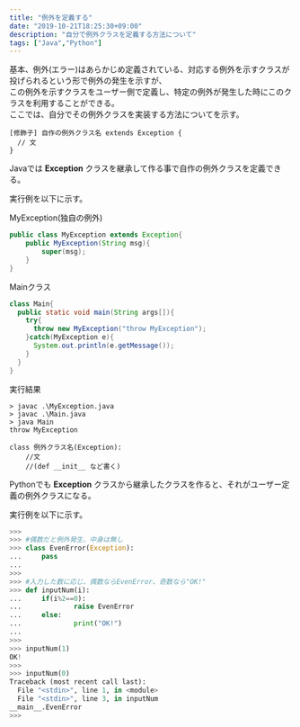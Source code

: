 ```yaml
---
title: "例外を定義する"
date: "2019-10-21T18:25:30+09:00"
description: "自分で例外クラスを定義する方法について"
tags: ["Java","Python"]
---
```


基本、例外(エラー)はあらかじめ定義されている、対応する例外を示すクラスが投げられるという形で例外の発生を示すが、  
この例外を示すクラスをユーザー側で定義し、特定の例外が発生した時にこのクラスを利用することができる。  
ここでは、自分でその例外クラスを実装する方法についてを示す。  

<div class="note_content_by_programming_language" id="note_content_Java">

```
[修飾子] 自作の例外クラス名 extends Exception {
  // 文
}
```

Javaでは **Exception** クラスを継承して作る事で自作の例外クラスを定義できる。  

実行例を以下に示す。

MyException(独自の例外)

```java
public class MyException extends Exception{
    public MyException(String msg){
        super(msg);
    }
}
```

Mainクラス

```java
class Main{
  public static void main(String args[]){
    try{
      throw new MyException("throw MyException");
    }catch(MyException e){
      System.out.println(e.getMessage());
    }
  }
}
```

実行結果

```
> javac .\MyException.java
> javac .\Main.java       
> java Main
throw MyException
```

</div>
<div class="note_content_by_programming_language" id="note_content_Python">

```
class 例外クラス名(Exception):
    //文
    //(def __init__ など書く)
```

Pythonでも **Exception** クラスから継承したクラスを作ると、それがユーザー定義の例外クラスになる。  

実行例を以下に示す。  

```python
>>>
>>> #偶数だと例外発生、中身は無し
>>> class EvenError(Exception):
...     pass
... 
>>> 
>>> #入力した数に応じ、偶数ならEvenError、奇数なら"OK!"
>>> def inputNum(i):
...     if(i%2==0):
...             raise EvenError
...     else:
...             print("OK!")
... 
>>> 
>>> inputNum(1)  
OK!
>>>
>>> inputNum(0) 
Traceback (most recent call last):
  File "<stdin>", line 1, in <module>
  File "<stdin>", line 3, in inputNum
__main__.EvenError
>>>
```

</div>

